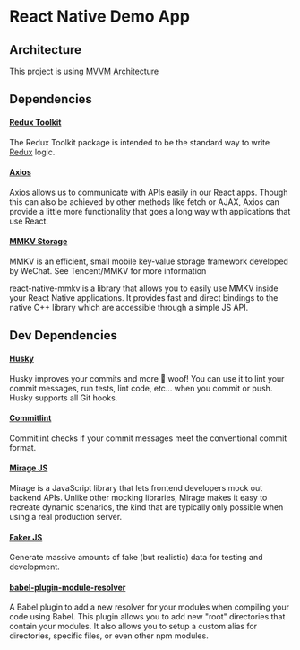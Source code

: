 # React Native Demo App

## Architecture
This project is using [MVVM Architecture](https://www.expertappdevs.com/blog/react-native-with-mvvm)

## Dependencies

#### [Redux Toolkit](https://redux-toolkit.js.org/introduction/getting-started)
The Redux Toolkit package is intended to be the standard way to write [Redux](https://redux.js.org) logic.

#### [Axios](https://axios-http.com/docs/intro)
Axios allows us to communicate with APIs easily in our React apps. Though this can also be achieved by other methods like fetch or AJAX, Axios can provide a little more functionality that goes a long way with applications that use React.

#### [MMKV Storage](https://github.com/mrousavy/react-native-mmkv)
MMKV is an efficient, small mobile key-value storage framework developed by WeChat. See Tencent/MMKV for more information

react-native-mmkv is a library that allows you to easily use MMKV inside your React Native applications. It provides fast and direct bindings to the native C++ library which are accessible through a simple JS API.

## Dev Dependencies

#### [Husky](https://typicode.github.io/husky/)
Husky improves your commits and more 🐶 woof!
You can use it to lint your commit messages, run tests, lint code, etc... when you commit or push. Husky supports all Git hooks.

#### [Commitlint](https://github.com/conventional-changelog/commitlint)
Commitlint checks if your commit messages meet the conventional commit format.

#### [Mirage JS](https://miragejs.com/docs/getting-started/introduction/)
Mirage is a JavaScript library that lets frontend developers mock out backend APIs.
Unlike other mocking libraries, Mirage makes it easy to recreate dynamic scenarios, the kind that are typically only possible when using a real production server.

#### [Faker JS](https://github.com/faker-js/faker)
Generate massive amounts of fake (but realistic) data for testing and development.

#### [babel-plugin-module-resolver](https://github.com/tleunen/babel-plugin-module-resolver)
A Babel plugin to add a new resolver for your modules when compiling your code using Babel. This plugin allows you to add new "root" directories that contain your modules. It also allows you to setup a custom alias for directories, specific files, or even other npm modules.
